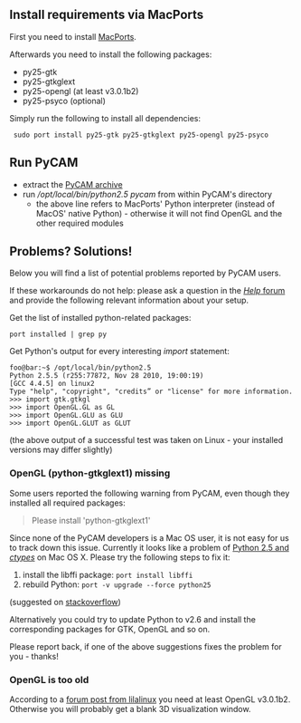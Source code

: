 Install requirements via MacPorts
---------------------------------

First you need to install
[MacPorts](http://www.macports.org/install.php).

Afterwards you need to install the following packages:

-   py25-gtk
-   py25-gtkglext
-   py25-opengl (at least v3.0.1b2)
-   py25-psyco (optional)

Simply run the following to install all dependencies:

     sudo port install py25-gtk py25-gtkglext py25-opengl py25-psyco

Run PyCAM
---------

-   extract the [PyCAM archive](http://pycam.sourceforge.net/download.html)
-   run */opt/local/bin/python2.5 pycam* from within PyCAM's directory
    -   the above line refers to MacPorts' Python interpreter (instead
        of MacOS' native Python) - otherwise it will not find OpenGL and
        the other required modules

Problems? Solutions!
--------------------

Below you will find a list of potential problems reported by PyCAM
users.

If these workarounds do not help: please ask a question in the
[*Help* forum](http://sourceforge.net/projects/pycam/forums/forum/860184) and
provide the following relevant information about your setup.

Get the list of installed python-related packages:

    port installed | grep py

Get Python's output for every interesting *import* statement:

    foo@bar:~$ /opt/local/bin/python2.5
    Python 2.5.5 (r255:77872, Nov 28 2010, 19:00:19)
    [GCC 4.4.5] on linux2
    Type "help", "copyright", "credits” or "license" for more information.
    >>> import gtk.gtkgl
    >>> import OpenGL.GL as GL
    >>> import OpenGL.GLU as GLU
    >>> import OpenGL.GLUT as GLUT

(the above output of a successful test was taken on Linux - your
installed versions may differ slightly)

### OpenGL (python-gtkglext1) missing

Some users reported the following warning from PyCAM, even though they
installed all required packages:

> Please install 'python-gtkglext1'

Since none of the PyCAM developers is a Mac OS user, it is not easy for
us to track down this issue. Currently it looks like a problem of
[Python 2.5 and *ctypes*](https://trac.macports.org/ticket/26186) on Mac
OS X. Please try the following steps to fix it:

1.  install the libffi package: `port install libffi`
2.  rebuild Python: `port -v upgrade --force python25`

(suggested on
[stackoverflow](http://stackoverflow.com/questions/4535725/ctypes-import-not-working-on-python-2-5/4536064#4536064))

Alternatively you could try to update Python to v2.6 and install the
corresponding packages for GTK, OpenGL and so on.

Please report back, if one of the above suggestions fixes the problem
for you - thanks!

### OpenGL is too old

According to a [forum post from
lilalinux](http://sourceforge.net/projects/pycam/forums/forum/860183/topic/3800091)
you need at least OpenGL v3.0.1b2. Otherwise you will probably get a
blank 3D visualization window.
